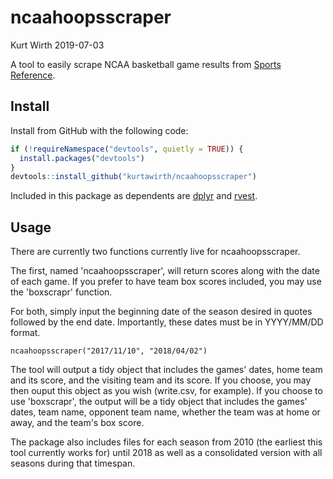 ncaahoopsscraper
================
Kurt Wirth
2019-07-03

A tool to easily scrape NCAA basketball game results from [Sports Reference](https://www.sports-reference.com/cbb/).

Install
-------

Install from GitHub with the following code:

``` r
if (!requireNamespace("devtools", quietly = TRUE)) {
  install.packages("devtools")
}
devtools::install_github("kurtawirth/ncaahoopsscraper")
```

Included in this package as dependents are [dplyr](https://github.com/tidyverse/dplyr) and [rvest](https://github.com/hadley/rvest).

Usage
-----

There are currently two functions currently live for ncaahoopsscraper.

The first, named 'ncaahoopsscraper', will return scores along with the date of each game. If you prefer to have team box scores included, you may use the 'boxscrapr' function.

For both, simply input the beginning date of the season desired in quotes followed by the end date. Importantly, these dates must be in YYYY/MM/DD format.

``` scrape
ncaahoopsscraper("2017/11/10", "2018/04/02")
```

The tool will output a tidy object that includes the games' dates, home team and its score, and the visiting team and its score. If you choose, you may then ouput this object as you wish (write.csv, for example). If you choose to use 'boxscrapr', the output will be a tidy object that includes the games' dates, team name, opponent team name, whether the team was at home or away, and the team's box score.

The package also includes files for each season from 2010 (the earliest this tool currently works for) until 2018 as well as a consolidated version with all seasons during that timespan.
